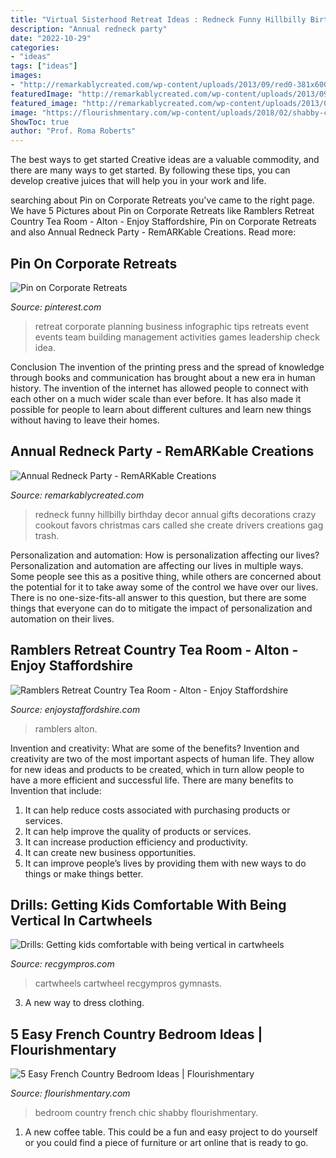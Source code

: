 ```yaml
---
title: "Virtual Sisterhood Retreat Ideas : Redneck Funny Hillbilly Birthday Decor Annual Gifts Decorations Crazy Cookout Favors Christmas Cars Called She Create Drivers Creations Gag Trash"
description: "Annual redneck party"
date: "2022-10-29"
categories:
- "ideas"
tags: ["ideas"]
images:
- "http://remarkablycreated.com/wp-content/uploads/2013/09/red0-381x600.jpg"
featuredImage: "http://remarkablycreated.com/wp-content/uploads/2013/09/red0-381x600.jpg"
featured_image: "http://remarkablycreated.com/wp-content/uploads/2013/09/red0-381x600.jpg"
image: "https://flourishmentary.com/wp-content/uploads/2018/02/shabby-chic-bedroom-1.jpg"
ShowToc: true
author: "Prof. Roma Roberts"
---
```



The best ways to get started
Creative ideas are a valuable commodity, and there are many ways to get started. By following these tips, you can develop creative juices that will help you in your work and life.

	

		
searching about Pin on Corporate Retreats you've came to the right page. We have 5 Pictures about Pin on Corporate Retreats like Ramblers Retreat Country Tea Room - Alton - Enjoy Staffordshire, Pin on Corporate Retreats and also Annual Redneck Party - RemARKable Creations. Read more:
		
    
## Pin On Corporate Retreats

<img loading=lazy src="https://i.pinimg.com/originals/9e/bc/39/9ebc39ab2690abe7315bc0e7e06eee0b.png" onerror="this.onerror=null;this.src='https://tse2.mm.bing.net/th?id=OIP.V0TTpNNDWowHW_f7XYHRdwHaO0&amp;pid=15.1';" alt="Pin on Corporate Retreats">

_Source: pinterest.com_

>retreat corporate planning business infographic tips retreats event events team building management activities games leadership check idea. 

	

Conclusion
The invention of the printing press and the spread of knowledge through books and communication has brought about a new era in human history. The invention of the internet has allowed people to connect with each other on a much wider scale than ever before. It has also made it possible for people to learn about different cultures and learn new things without having to leave their homes.

    
## Annual Redneck Party - RemARKable Creations

<img loading=lazy src="http://remarkablycreated.com/wp-content/uploads/2013/09/red0-381x600.jpg" onerror="this.onerror=null;this.src='https://tse1.mm.bing.net/th?id=OIP.KW5nt6PiHH3SuHldH--2CAHaLq&amp;pid=15.1';" alt="Annual Redneck Party - RemARKable Creations">

_Source: remarkablycreated.com_

>redneck funny hillbilly birthday decor annual gifts decorations crazy cookout favors christmas cars called she create drivers creations gag trash. 

	

Personalization and automation: How is personalization affecting our lives?
Personalization and automation are affecting our lives in multiple ways. Some people see this as a positive thing, while others are concerned about the potential for it to take away some of the control we have over our lives. There is no one-size-fits-all answer to this question, but there are some things that everyone can do to mitigate the impact of personalization and automation on their lives.

    
## Ramblers Retreat Country Tea Room - Alton - Enjoy Staffordshire

<img loading=lazy src="https://www.enjoystaffordshire.com/dmsimgs/Ramblers_Retreat_-_View_from_the_driveway_1220x664_1169255656.jpg" onerror="this.onerror=null;this.src='https://tse4.mm.bing.net/th?id=OIP.MJ6uiEUXeGp0ethc55YsHgHaEB&amp;pid=15.1';" alt="Ramblers Retreat Country Tea Room - Alton - Enjoy Staffordshire">

_Source: enjoystaffordshire.com_

>ramblers alton. 

	

Invention and creativity: What are some of the benefits?
Invention and creativity are two of the most important aspects of human life. They allow for new ideas and products to be created, which in turn allow people to have a more efficient and successful life. There are many benefits to Invention that include: 
1. It can help reduce costs associated with purchasing products or services. 
2. It can help improve the quality of products or services. 
3. It can increase production efficiency and productivity. 
4. It can create new business opportunities. 
5. It can improve people’s lives by providing them with new ways to do things or make things better.

    
## Drills: Getting Kids Comfortable With Being Vertical In Cartwheels

<img loading=lazy src="https://i1.wp.com/recgympros.com/wp-content/uploads/2016/01/010.jpg?fit=1200,675&amp;ssl=1" onerror="this.onerror=null;this.src='https://tse4.mm.bing.net/th?id=OIP.au_4Z356SH8yiFrnXgxAAgHaEK&amp;pid=15.1';" alt="Drills: Getting kids comfortable with being vertical in cartwheels">

_Source: recgympros.com_

>cartwheels cartwheel recgympros gymnasts. 

	

3. A new way to dress clothing.

    
## 5 Easy French Country Bedroom Ideas | Flourishmentary

<img loading=lazy src="https://flourishmentary.com/wp-content/uploads/2018/02/shabby-chic-bedroom-1.jpg" onerror="this.onerror=null;this.src='https://tse4.mm.bing.net/th?id=OIP.dfzfRPibADbet7oWBSuQ5gHaHa&amp;pid=15.1';" alt="5 Easy French Country Bedroom Ideas | Flourishmentary">

_Source: flourishmentary.com_

>bedroom country french chic shabby flourishmentary. 

	

1. A new coffee table. This could be a fun and easy project to do yourself or you could find a piece of furniture or art online that is ready to go.

